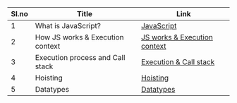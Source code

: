 |Sl.no|Title|Link|
|----|---------|-------|
1|What is JavaScript? |[JavaScript](https://github.com/VIGNESH-KUMAR-S/JavaScript/blob/main/JavaScript.md)|
2|How JS works & Execution context|[JS works & Execution context](https://github.com/VIGNESH-KUMAR-S/JavaScript/blob/main/Execution%20context.md)|
3|Execution process and Call stack|[Execution & Call stack](https://github.com/VIGNESH-KUMAR-S/JavaScript/blob/main/Execution%20%26%20Call%20stack.md)|
|4|Hoisting|[Hoisting](https://github.com/VIGNESH-KUMAR-S/JavaScript/blob/main/Hoisting.md)|
|5|Datatypes|[Datatypes](https://github.com/VIGNESH-KUMAR-S/JavaScript/blob/main/Datatypes.md)|
